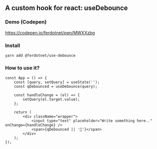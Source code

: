 ## A custom hook for react: useDebounce

### Demo (Codepen)

https://codepen.io/ferdotnet/pen/MWXXzbg

### Install

```yarn add @ferdotnet/use-debounce```

### How to use it?

```
const App = () => {
    const [query, setQuery] = useState('');
    const qDebounced = useDebounce(query);
    
    const handleChange = (el) => {
        setQuery(el.target.value);
    };
    
    return (
        <div className="wrapper">
            <input type="text" placeholder="Write something here.." onChange={handleChange} />
            <span>{qDebounced || '👀'}</span>
        </div>
    );
});
```
